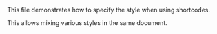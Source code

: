 This file demonstrates how to specify the style when using shortcodes.

This allows mixing various styles in the same document.